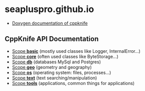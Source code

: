 # seapluspro.github.io

- [Doxygen documentation of cppknife](https://seapluspro.github.io/index.html)

## CppKnife API Documentation
- [Scope __basic__](https://seapluspro.github.io/cppknife.doxy/basic/html/index.html) (mostly used classes like Logger, InternalError...)
- [Scope __core__](https://seapluspro.github.io/cppknife.doxy/core/html/index.html) (often used classes like ByteStorage...)
- [Scope __db__](https://seapluspro.github.io/cppknife.doxy/db/html/index.html) (databases MySql and Postgres)
- [Scope __geo__](https://seapluspro.github.io/cppknife.doxy/geo/html/index.html) (geometry and geography)
- [Scope __os__](https://seapluspro.github.io/cppknife.doxy/os/html/index.html) (operating system: files, processes...)
- [Scope __text__](https://seapluspro.github.io/cppknife.doxy/text/html/index.html) (text searching/manipulation)
- [Scope __tools__](https://seapluspro.github.io/cppknife.doxy/tools/html/index.html) (applications, common things for applications)

